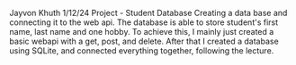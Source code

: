 Jayvon Khuth
1/12/24
Project - Student Database
Creating a data base and connecting it to the web api. The database is able to store student's first name, last name and one hobby. To achieve this, I mainly just created a basic webapi with a get, post, and delete. After that I created a database using SQLite, and connected everything together, following the lecture. 
